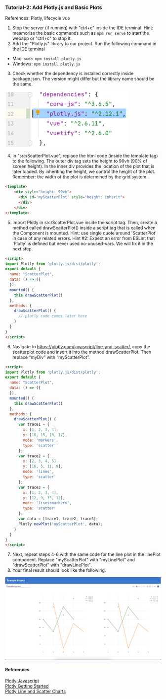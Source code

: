 ### Tutorial-2: Add Plotly.js and Basic Plots
References: Plotly, lifecycle vue

1. Stop the server (if running) with "ctrl+c" inside the IDE terminal. Hint: mesmorize the basic commands such as ``npm run serve`` to start the webapp or "ctrl+c" to stop it.
2. Add the "Plotly.js" library to our project. Run the following command in the IDE terminal
- Mac: ``sudo npm install plotly.js``
- Windows: ``npm install plotly.js``
3. Check whether the dependency is installed correctly inside package.json. The version might differ but the library name should be the same.

<img src="2_plotly_dep.PNG" alt="drawing" width="400"/>

4. In "src/ScatterPlot.vue", replace the html code (inside the template tag) to the following.
   The outer div tag sets the height to 90vh (90% of screen height). In the inner div provides the location of the plot that is later loaded. By inheriting the height, we control the height of the plot. Remember: the width of the plot is determined by the grid system.
```html
<template>
    <div style="height: 90vh">
      <div id='myScatterPlot' style="height: inherit">
      </div>
    </div>
</template>
```
5. Import Plotly in src/ScatterPlot.vue inside the script tag. Then, create a method called drawScatterPlot() inside a script tag that is called when the Component is mounted. Hint: use single quote around 'ScatterPlot' in case of any related errors. Hint #2: Expect an error from ESLint that 'Plotly' is defined but never used no-unused-vars. We will fix it in the next step.


```html
<script>
import Plotly from 'plotly.js/dist/plotly';
export default {
  name: "ScatterPlot",
  data: () => ({
  }),
  mounted() {
    this.drawScatterPlot()
  },
  methods: {
    drawScatterPlot() {
      // plotly code comes later here
    }
  }
}
</script>
```
6. Navigate to https://plotly.com/javascript/line-and-scatter/, copy the scatterplot code and insert it into the method drawScatterPlot. Then replace “myDiv” with “myScatterPlot”.
```html
<script>
import Plotly from 'plotly.js/dist/plotly';
export default {
  name: "ScatterPlot",
  data: () => ({
  }),
  mounted() {
    this.drawScatterPlot()
  },
  methods: {
    drawScatterPlot() {
      var trace1 = {
        x: [1, 2, 3, 4],
        y: [10, 15, 13, 17],
        mode: 'markers',
        type: 'scatter'
      };
      var trace2 = {
        x: [2, 3, 4, 5],
        y: [16, 5, 11, 9],
        mode: 'lines',
        type: 'scatter'
      };
      var trace3 = {
        x: [1, 2, 3, 4],
        y: [12, 9, 15, 12],
        mode: 'lines+markers',
        type: 'scatter'
      };
      var data = [trace1, trace2, trace3];
      Plotly.newPlot('myScatterPlot', data);
    }
  }
}
</script>
```
7. Next, repeat steps 4-6 with the same code for the line plot in the linePlot component. Replace "myScatterPlot" with "myLinePlot" and "drawScatterPlot" with "drawLinePlot".
8. Your final result should look like the following.

<img src="2_final_result.png" alt="drawing" width="600"/>

#### References
[Plotly Javascript](https://plotly.com/javascript/)\
[Plotly Getting Started](https://plotly.com/javascript/getting-started/)\
[Plotly Line and Scatter Charts](https://plotly.com/javascript/line-and-scatter/)
